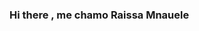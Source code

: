 ### Hi there ,  me chamo Raissa Mnauele

<!--
**manuelekkj/manuelekkj** is a ✨ _special_ ✨ repository because its `README.md` (this file) appears on your GitHub profile.
- 🔭 Atualmente estou trabalho em casa mesmo 
- 🌱 I’m currently learning  linguagem C
- 👯 I’m looking to collaborate on  nada 
- 🤔 Estou procurando ajuda com emprego
- 💬 Pergunte-me sobre oque quiser
- 📫 How to reach me; pôr e-mail
- 😄 Pronouns:ela/dela
- ⚡ Fun fact:  amo jogar futsal/vôlei 
-->
